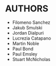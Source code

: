 # AUTHORS

* Filomeno Sanchez
* Jakub Smulski
* Jordan Dialpuri
* Lucrezia Catapano
* Martin Noble
* Paul Bond
* Paul Emsley
* Stuart McNicholas

